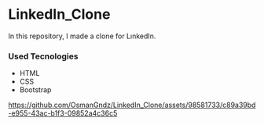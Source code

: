 # LinkedIn_Clone

In this repository, I made a clone for LınkedIn.

### Used Tecnologies
* HTML
* CSS
* Bootstrap



https://github.com/OsmanGndz/LinkedIn_Clone/assets/98581733/c89a39bd-e955-43ac-b1f3-09852a4c36c5


